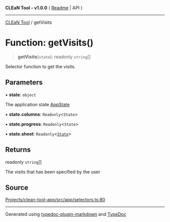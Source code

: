 **CLEaN Tool - v1.0.0** ( [Readme](../README.md) \| API )

***

[CLEaN Tool](../exports.md) / getVisits

# Function: getVisits()

> **getVisits**(`state`): readonly `string`[]

Selector function to get the visits.

## Parameters

▪ **state**: `object`

The application state [AppState](../type-aliases/AppState.md)

▪ **state.columns**: `Readonly`\<`State`\>

▪ **state.progress**: `Readonly`\<`State`\>

▪ **state.sheet**: `Readonly`\<[`State`](../interfaces/State.md)\>

## Returns

readonly `string`[]

The visits that has been specified by the user

## Source

[Projects/clean-tool-app/src/app/selectors.ts:80](https://github.com/yuckyh/clean-tool-app/)

***

Generated using [typedoc-plugin-markdown](https://www.npmjs.com/package/typedoc-plugin-markdown) and [TypeDoc](https://typedoc.org/)

